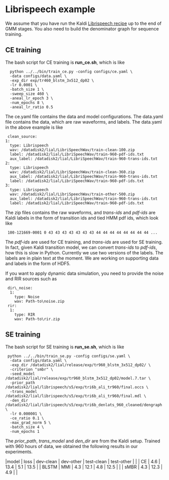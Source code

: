 # Librispeech example

We assume that you have run the Kaldi [Librispeech recipe](https://github.com/kaldi-asr/kaldi/blob/master/egs/librispeech/s5/run.sh) up to the end of GMM stages. You also need to build the denominator graph for sequence training. 

## CE training

The bash script for CE training is **run\_ce.sh**, which is like 

  ```
    python ../../bin/train_ce.py -config configs/ce.yaml \
    -data configs/data.yaml \
    -exp_dir exp/tr460_blstm_3x512_dp02 \
    -lr 0.0001 \
    -batch_size 1 \
    -sweep_size 460 \
    -aneal_lr_epoch 3 \
    -num_epochs 8 \
    -aneal_lr_ratio 0.5 
  ```
The ce.yaml file contains the data and model configurations. The data.yaml file contains the data, which are raw waveforms, and labels. The data.yaml in the above example is like

  ```
   clean_source:                                                            
  1:                                                                     
    type: Librispeech                                                    
    wav: /datadisk2/lial/LibriSpeechWav/train-clean-100.zip              
    label: /datadisk2/lial/LibriSpeechWav/train-960-pdf-ids.txt          
    aux_label: /datadisk2/lial/LibriSpeechWav/train-960-trans-ids.txt    
  2:                                                                     
    type: Librispeech                                                    
    wav: /datadisk2/lial/LibriSpeechWav/train-clean-360.zip              
    aux_label: /datadisk2/lial/LibriSpeechWav/train-960-trans-ids.txt    
    label: /datadisk2/lial/LibriSpeechWav/train-960-pdf-ids.txt          
  3:                                                                     
    type: Librispeech                                                    
    wav: /datadisk2/lial/LibriSpeechWav/train-other-500.zip              
    aux_label: /datadisk2/lial/LibriSpeechWav/train-960-trans-ids.txt    
    label: /datadisk2/lial/LibriSpeechWav/train-960-pdf-ids.txt
  ```
The zip files contains the raw waveforms, and *trans-ids* and *pdf-ids* are Kaldi labels in the form of transition ids and tied HMM pdf ids, which look like

  ```
   100-121669-0001 0 43 43 43 43 43 43 43 44 44 44 44 44 44 44 44 ...
  ``` 
The *pdf-ids* are used for CE training, and *trans-ids* are used for SE training. In fact, given Kaldi transition model, we can convert *trans-ids* to *pdf-ids*, how this is slow in Python. Currently we use two versions of the labels. The labels are in plain text at the moment. We are working on supporting data and labels in the form of HDF5.

If you want to apply dynamic data simulation, you need to provide the noise and RIR sources such as

  ```
   dir\_noise:
    1:
      type: Noise
      wav: Path-to\noise.zip
   rir:
    1:
      type: RIR
      wav: Path-to\rir.zip
  ```

## SE training

The bash script for SE training is **run_se.sh**, which is like

  ```
   python ../../bin/train_se.py -config configs/se.yaml \
    -data configs/data.yaml \
    -exp_dir /datadisk2/lial/release/exp/tr960_blstm_3x512_dp02/ \
    -criterion "smbr" \
    -seed_model /datadisk2/lial/release/exp/tr960_blstm_3x512_dp02/model.7.tar \
    -prior_path /datadisk2/lial/librispeech/s5/exp/tri6b_ali_tr960/final.occs \
    -trans_model /datadisk2/lial/librispeech/s5/exp/tri6b_ali_tr960/final.mdl \
    -den_dir /datadisk2/lial/librispeech/s5/exp/tri6b_denlats_960_cleaned/dengraph \
    -lr 0.000001 \
    -ce_ratio 0.1 \
    -max_grad_norm 5 \
    -batch_size 4 \
    -num_epochs 1  
  ```
The *prior_path*, *trans\_model* and *den_dir* are from the Kaldi setup. Trained with 960 hours of data, we obtained the following results in our experiments.

|model   |  loss | dev-clean |  dev-other | test-clean | test-other |
|        | CE    | 4.6       | 13.4 | 5.1 | 13.5 |
|  BLSTM | MMI   | 4.3       | 12.1  | 4.8 | 12.5 |
|        | sMBR  | 4.3       | 12.3 | 4.9 |  |

